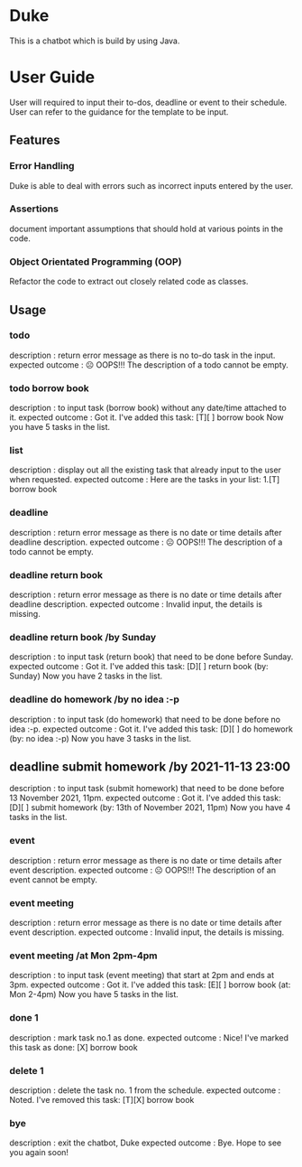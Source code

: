 # Duke
This is a chatbot which is build by using Java. 

# User Guide
User will required to input their to-dos, deadline or event to their schedule. User can refer to the guidance for the template to be input.

## Features 

### Error Handling
Duke is able to deal with errors such as incorrect inputs entered by the user.

### Assertions
document important assumptions that should hold at various points in the code.

### Object Orientated Programming (OOP)
Refactor the code to extract out closely related code as classes.

## Usage

### todo
description		: return error message as there is no to-do task in the input.
expected outcome	: ☹ OOPS!!! The description of a todo cannot be empty.

### todo borrow book
description		: to input task (borrow book) without any date/time attached to it.
expected outcome	: Got it. I've added this task: 
       			  [T][ ] borrow book
     			  Now you have 5 tasks in the list.

### list 
description		: display out all the existing task that already input to the user when requested.
expected outcome	: Here are the tasks in your list:
     			  1.[T] borrow book

### deadline 
description		: return error message as there is no date or time details after deadline description.
expected outcome	: ☹ OOPS!!! The description of a todo cannot be empty.

### deadline return book
description		: return error message as there is no date or time details after deadline description.
expected outcome	: Invalid input, the details is missing.

### deadline return book /by Sunday
description		: to input task (return book) that need to be done before Sunday.
expected outcome	: Got it. I've added this task: 
       			  [D][ ] return book (by: Sunday)
     			  Now you have 2 tasks in the list.

### deadline do homework /by no idea :-p
description		: to input task (do homework) that need to be done before no idea :-p.
expected outcome	: Got it. I've added this task: 
       			  [D][ ] do homework (by: no idea :-p)
     			  Now you have 3 tasks in the list.

## deadline submit homework /by 2021-11-13 23:00
description		: to input task (submit homework) that need to be done before 13 November 2021, 11pm.
expected outcome	: Got it. I've added this task: 
       			  [D][ ] submit homework (by: 13th of November 2021, 11pm)
     			  Now you have 4 tasks in the list.

### event 
description		: return error message as there is no date or time details after event description. 
expected outcome	: ☹ OOPS!!! The description of an event cannot be empty.

### event meeting
description		: return error message as there is no date or time details after event description. 
expected outcome	: Invalid input, the details is missing.

### event meeting /at Mon 2pm-4pm
description		: to input task (event meeting) that start at 2pm and ends at 3pm.
expected outcome	: Got it. I've added this task: 
       			  [E][ ] borrow book (at: Mon 2-4pm)
     			  Now you have 5 tasks in the list.

### done 1
description		: mark task no.1 as done.
expected outcome	: Nice! I've marked this task as done: 
       			  [X] borrow book

### delete 1
description		: delete the task no. 1 from the schedule.
expected outcome	: Noted. I've removed this task: 
 			  [T][X] borrow book

### bye
description		: exit the chatbot, Duke
expected outcome	: Bye. Hope to see you again soon!
